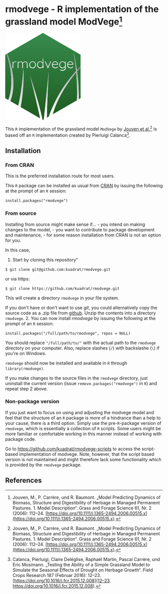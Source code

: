 # rmodvege - R implementation of the grassland model ModVege[^1]

![](man/figures/logo.png)

This `R` implementation of the grassland model `ModVege` by [Jouven et 
al.](https://doi.org/10.1111/j.1365-2494.2006.00515.x)[^1] is based off an 
`R` implementation created by Pierluigi Calanca[^2].

## Installation

### From CRAN

This is the preferred installation route for most users.

This `R` package can be installed as usual from 
[CRAN](https://cran.r-project.org/) by issuing the following at the prompt of 
an `R` session:
```
install.packages("rmodvege")
```

### From source

Installing from source might make sense if...
    - you intend on making changes to the model,
    - you want to contribute to package development and maintenance,
    - for some reason installation from CRAN is not an option for you.

In this case,

1. Start by cloning this repository"
```
$ git clone git@github.com:kuadrat/rmodvege.git
```
or via https:
```
$ git clone https://github.com/kuadrat/rmodvege.git
```
This will create a directory `rmodvege` in your file system.

If you don't have or don't want to use *git*, you could alternatively copy 
the source code as a .zip file from 
[github](https://github.com/kuadrat/rmodvege/archive/refs/heads/master.zip).
Unzip the contents into a directory `rmodvege`.
2. You can now install *rmodvege* by issuing the following at the prompt of 
an `R` session:
```
install.packages("/full/path/to/rmodvege", repos = NULL)
```
You should replace `"/full/path/to/"` with the actual path to the `rmodvege` 
directory on your computer. Also, replace slashes (`/`) with backslashe (`\`) 
if you're on Windows.

`rmodvege` should now be installed and available in `R` through 
`library(rmodvege)`.

If you make changes to the source files in the `rmodvege` directory, just 
uninstall the current version (issue `remove.packages("rmodvege")` in `R`) 
and repeat step 2 above.

### Non-package version

If you just want to focus on using and adjusting the modvege model and feel 
that the structure of an `R` package is more of a hindrance than a help to 
your cause, there is a third option.
Simply use the pre-`R`-package version of `rmodvege`, which is essentially a 
collection of `R` scripts.
Some users might be more familiar or comfortable working in this manner 
instead of working with package code.

Go to https://github.com/kuadrat/rmodvege-scripts to access the script-based 
implementation of modvege. Note, however, that the script based version is 
not maintained and might therefore lack some functionality which is provided 
by the `rmodvege` package.

## References

[^1]: Jouven, M., P. Carrère, und R. Baumont. „Model Predicting Dynamics of 
Biomass, Structure and Digestibility of Herbage in Managed Permanent 
Pastures. 1. Model Description“. Grass and Forage Science 61, Nr. 2 (2006): 
112–24. [https://doi.org/10.1111/j.1365-2494.2006.00515.x](https://doi.org/10.1111/j.1365-2494.2006.00515.x).

[^2]: Calanca, Pierluigi, Claire Deléglise, Raphaël Martin, Pascal Carrère, 
und Eric Mosimann. „Testing the Ability of a Simple Grassland Model to 
Simulate the Seasonal Effects of Drought on Herbage Growth“. Field Crops 
Research 187 (Februar 2016): 12–23. 
[https://doi.org/10.1016/j.fcr.2015.12.008](12–23. https://doi.org/10.1016/j.fcr.2015.12.008).

